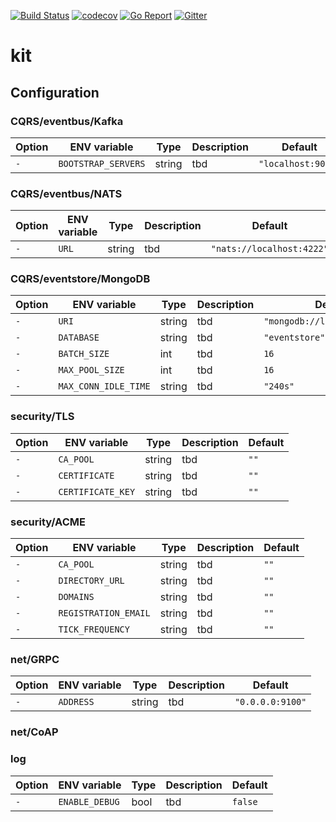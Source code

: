 [![Build Status](https://travis-ci.com/go-ocf/kit.svg?branch=master)](https://travis-ci.com/go-ocf/kit)
[![codecov](https://codecov.io/gh/go-ocf/kit/branch/master/graph/badge.svg)](https://codecov.io/gh/go-ocf/kit)
[![Go Report](https://goreportcard.com/badge/github.com/go-ocf/kit)](https://goreportcard.com/report/github.com/go-ocf/kit)
[![Gitter](https://badges.gitter.im/ocfcloud/Lobby.svg)](https://gitter.im/ocfcloud/Lobby?utm_source=badge&utm_medium=badge&utm_campaign=pr-badge)

# kit

## Configuration
### CQRS/eventbus/Kafka
| Option | ENV variable | Type | Description | Default |
| ------ | --------- | ----------- | ------- | ------- |
| `-` | `BOOTSTRAP_SERVERS` | string | tbd | `"localhost:9092"` |



### CQRS/eventbus/NATS
| Option | ENV variable | Type | Description | Default |
| ------ | --------- | ----------- | ------- | ------- |
| `-` | `URL` | string | tbd | `"nats://localhost:4222"` |

### CQRS/eventstore/MongoDB
| Option | ENV variable | Type | Description | Default |
| ------ | --------- | ----------- | ------- | ------- |
| `-` | `URI` | string | tbd | `"mongodb://localhost:27017"` |
| `-` | `DATABASE` | string | tbd | `"eventstore"` |
| `-` | `BATCH_SIZE` | int | tbd | `16` |
| `-` | `MAX_POOL_SIZE` | int | tbd | `16` |
| `-` | `MAX_CONN_IDLE_TIME` | string | tbd | `"240s"` |

### security/TLS
| Option | ENV variable | Type | Description | Default |
| ------ | --------- | ----------- | ------- | ------- |
| `-` | `CA_POOL` | string | tbd | `""` |
| `-` | `CERTIFICATE` | string | tbd | `""` |
| `-` | `CERTIFICATE_KEY` | string | tbd | `""` |

### security/ACME
| Option | ENV variable | Type | Description | Default |
| ------ | --------- | ----------- | ------- | ------- |
| `-` | `CA_POOL` | string | tbd | `""` |
| `-` | `DIRECTORY_URL` | string | tbd | `""` |
| `-` | `DOMAINS` | string | tbd | `""` |
| `-` | `REGISTRATION_EMAIL` | string | tbd | `""` |
| `-` | `TICK_FREQUENCY` | string | tbd | `""` |

### net/GRPC
| Option | ENV variable | Type | Description | Default |
| ------ | --------- | ----------- | ------- | ------- |
| `-` | `ADDRESS` | string | tbd | `"0.0.0.0:9100"` |

### net/CoAP

### log
| Option | ENV variable | Type | Description | Default |
| ------ | --------- | ----------- | ------- | ------- |
| `-` | `ENABLE_DEBUG` | bool | tbd | `false` |

